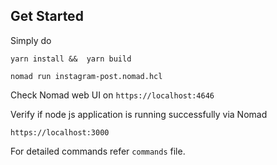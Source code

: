 
## Get Started

Simply do 

`yarn install &&  yarn build`

`nomad run instagram-post.nomad.hcl`

Check Nomad web UI on `https://localhost:4646`

Verify if node js application is running successfully via Nomad

`https://localhost:3000`

For detailed commands refer `commands` file.
